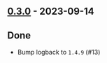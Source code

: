 ## [0.3.0](https://github.com/kevin-lee/logback-scala-interop/issues?q=is%3Aissue+is%3Aclosed+milestone%3Am3) - 2023-09-14

## Done
* Bump logback to `1.4.9` (#13)
